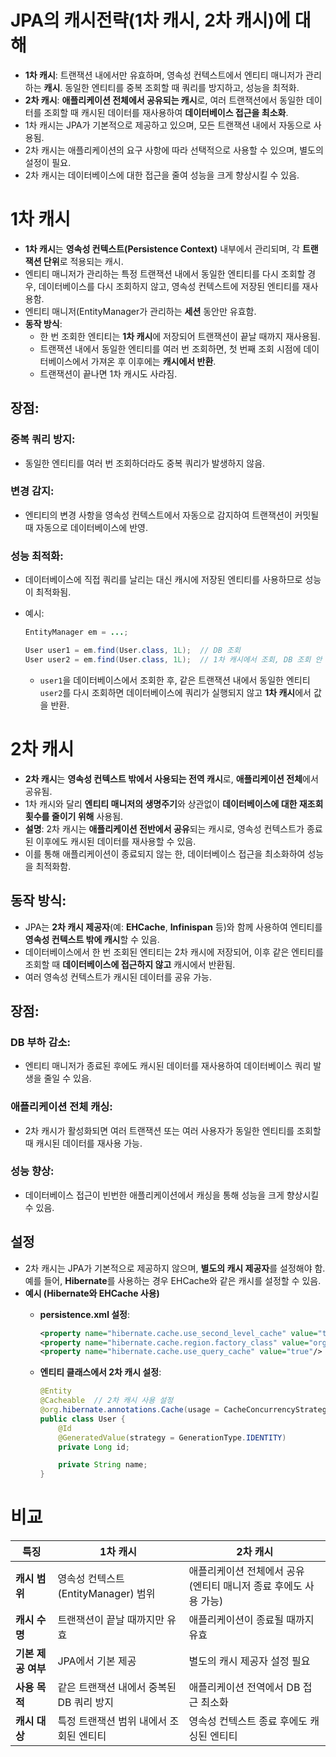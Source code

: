 # JPA의 캐시전략(1차 캐시, 2차 캐시)에 대해

- **1차 캐시**: 트랜잭션 내에서만 유효하며, 영속성 컨텍스트에서 엔티티 매니저가 관리하는 **캐시**. 동일한 엔티티를 중복 조회할 때 쿼리를 방지하고, 성능을 최적화.
- **2차 캐시**: **애플리케이션 전체에서 공유되는 캐시**로, 여러 트랜잭션에서 동일한 데이터를 조회할 때 캐시된 데이터를 재사용하여 **데이터베이스 접근을 최소화**.
- 1차 캐시는 JPA가 기본적으로 제공하고 있으며, 모든 트랜잭션 내에서 자동으로 사용됨.
- 2차 캐시는 애플리케이션의 요구 사항에 따라 선택적으로 사용할 수 있으며, 별도의 설정이 필요.
- 2차 캐시는 데이터베이스에 대한 접근을 줄여 성능을 크게 향상시킬 수 있음.

# 1차 캐시

- **1차 캐시**는 **영속성 컨텍스트(Persistence Context)** 내부에서 관리되며, 각 **트랜잭션 단위**로 적용되는 캐시.
- 엔티티 매니저가 관리하는 특정 트랜잭션 내에서 동일한 엔티티를 다시 조회할 경우, 데이터베이스를 다시 조회하지 않고, 영속성 컨텍스트에 저장된 엔티티를 재사용함.
- 엔티티 매니저(EntityManager가 관리하는 **세션** 동안만 유효함.
- **동작 방식**:
    - 한 번 조회한 엔티티는 **1차 캐시**에 저장되어 트랜잭션이 끝날 때까지 재사용됨.
    - 트랜잭션 내에서 동일한 엔티티를 여러 번 조회하면, 첫 번째 조회 시점에 데이터베이스에서 가져온 후 이후에는 **캐시에서 반환**.
    - 트랜잭션이 끝나면 1차 캐시도 사라짐.

## **장점**:

### **중복 쿼리 방지**:

- 동일한 엔티티를 여러 번 조회하더라도 중복 쿼리가 발생하지 않음.

### **변경 감지**:

- 엔티티의 변경 사항을 영속성 컨텍스트에서 자동으로 감지하여 트랜잭션이 커밋될 때 자동으로 데이터베이스에 반영.

### **성능 최적화**:

- 데이터베이스에 직접 쿼리를 날리는 대신 캐시에 저장된 엔티티를 사용하므로 성능이 최적화됨.
- 예시:

    ```java
    EntityManager em = ...;
    
    User user1 = em.find(User.class, 1L);  // DB 조회
    User user2 = em.find(User.class, 1L);  // 1차 캐시에서 조회, DB 조회 안 함
    ```

    - `user1`을 데이터베이스에서 조회한 후, 같은 트랜잭션 내에서 동일한 엔티티 `user2`를 다시 조회하면 데이터베이스에 쿼리가 실행되지 않고 **1차 캐시**에서 값을 반환.

# 2차 캐시

- **2차 캐시**는 **영속성 컨텍스트 밖에서 사용되는 전역 캐시**로, **애플리케이션 전체**에서 공유됨.
- 1차 캐시와 달리 **엔티티 매니저의 생명주기**와 상관없이 **데이터베이스에 대한 재조회 횟수를 줄이기 위해** 사용됨.
- **설명**: 2차 캐시는 **애플리케이션 전반에서 공유**되는 캐시로, 영속성 컨텍스트가 종료된 이후에도 캐시된 데이터를 재사용할 수 있음.
- 이를 통해 애플리케이션이 종료되지 않는 한, 데이터베이스 접근을 최소화하여 성능을 최적화함.

## **동작 방식**:

- JPA는 **2차 캐시 제공자**(예: **EHCache**, **Infinispan** 등)와 함께 사용하여 엔티티를 **영속성 컨텍스트 밖에 캐시**할 수 있음.
- 데이터베이스에서 한 번 조회된 엔티티는 2차 캐시에 저장되어, 이후 같은 엔티티를 조회할 때 **데이터베이스에 접근하지 않고** 캐시에서 반환됨.
- 여러 영속성 컨텍스트가 캐시된 데이터를 공유 가능.

## **장점:**

### **DB 부하 감소**:

- 엔티티 매니저가 종료된 후에도 캐시된 데이터를 재사용하여 데이터베이스 쿼리 발생을 줄일 수 있음.

### **애플리케이션 전체 캐싱**:

- 2차 캐시가 활성화되면 여러 트랜잭션 또는 여러 사용자가 동일한 엔티티를 조회할 때 캐시된 데이터를 재사용 가능.

### **성능 향상**:

- 데이터베이스 접근이 빈번한 애플리케이션에서 캐싱을 통해 성능을 크게 향상시킬 수 있음.

## **설정**

- 2차 캐시는 JPA가 기본적으로 제공하지 않으며, **별도의 캐시 제공자**를 설정해야 함. 예를 들어, **Hibernate**를 사용하는 경우 EHCache와 같은 캐시를 설정할 수 있음.
- **예시 (Hibernate와 EHCache 사용)**
    - **persistence.xml 설정**:

        ```xml
        <property name="hibernate.cache.use_second_level_cache" value="true"/>
        <property name="hibernate.cache.region.factory_class" value="org.hibernate.cache.ehcache.EhCacheRegionFactory"/>
        <property name="hibernate.cache.use_query_cache" value="true"/>
        ```

    - **엔티티 클래스에서 2차 캐시 설정**:

        ```java
        @Entity
        @Cacheable  // 2차 캐시 사용 설정
        @org.hibernate.annotations.Cache(usage = CacheConcurrencyStrategy.READ_WRITE)
        public class User {
            @Id
            @GeneratedValue(strategy = GenerationType.IDENTITY)
            private Long id;
        
            private String name;
        }
        ```


# 비교

| **특징** | **1차 캐시** | **2차 캐시** |
| --- | --- | --- |
| **캐시 범위** | 영속성 컨텍스트(EntityManager) 범위 | 애플리케이션 전체에서 공유 (엔티티 매니저 종료 후에도 사용 가능) |
| **캐시 수명** | 트랜잭션이 끝날 때까지만 유효 | 애플리케이션이 종료될 때까지 유효 |
| **기본 제공 여부** | JPA에서 기본 제공 | 별도의 캐시 제공자 설정 필요 |
| **사용 목적** | 같은 트랜잭션 내에서 중복된 DB 쿼리 방지 | 애플리케이션 전역에서 DB 접근 최소화 |
| **캐시 대상** | 특정 트랜잭션 범위 내에서 조회된 엔티티 | 영속성 컨텍스트 종료 후에도 캐싱된 엔티티 |